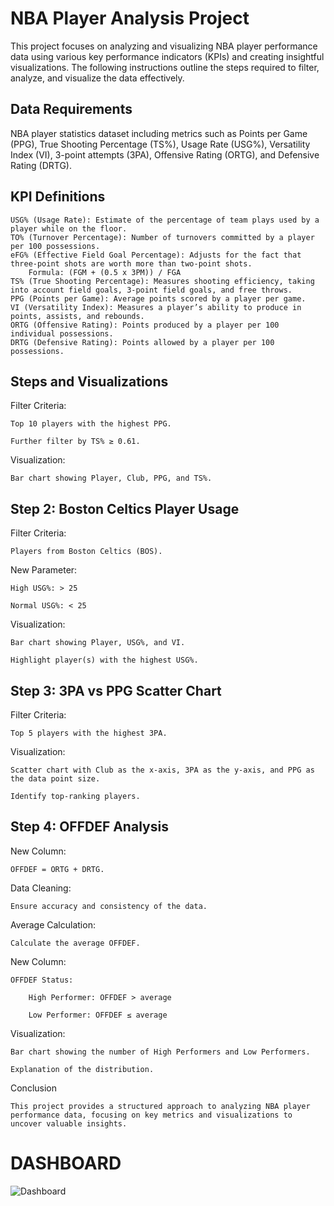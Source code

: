 # NBA Player Analysis Project
   This project focuses on analyzing and visualizing NBA player performance data using various key performance indicators (KPIs) and creating insightful visualizations. The following instructions outline the steps required to filter, analyze, and visualize the data effectively.

## Data Requirements
   NBA player statistics dataset including metrics such as Points per Game (PPG), True Shooting Percentage (TS%), Usage Rate (USG%), Versatility Index (VI), 3-point attempts (3PA),   Offensive Rating (ORTG), and Defensive Rating (DRTG).
## KPI Definitions
    USG% (Usage Rate): Estimate of the percentage of team plays used by a player while on the floor.
    TO% (Turnover Percentage): Number of turnovers committed by a player per 100 possessions.
    eFG% (Effective Field Goal Percentage): Adjusts for the fact that three-point shots are worth more than two-point shots.
        Formula: (FGM + (0.5 x 3PM)) / FGA
    TS% (True Shooting Percentage): Measures shooting efficiency, taking into account field goals, 3-point field goals, and free throws.
    PPG (Points per Game): Average points scored by a player per game.
    VI (Versatility Index): Measures a player’s ability to produce in points, assists, and rebounds.
    ORTG (Offensive Rating): Points produced by a player per 100 individual possessions.
    DRTG (Defensive Rating): Points allowed by a player per 100 possessions.
## Steps and Visualizations
Filter Criteria:

    Top 10 players with the highest PPG.

    Further filter by TS% ≥ 0.61.

Visualization:

    Bar chart showing Player, Club, PPG, and TS%.

## Step 2: Boston Celtics Player Usage
Filter Criteria:

    Players from Boston Celtics (BOS).

New Parameter:

    High USG%: > 25

    Normal USG%: < 25

Visualization:

    Bar chart showing Player, USG%, and VI.

    Highlight player(s) with the highest USG%.

## Step 3: 3PA vs PPG Scatter Chart
Filter Criteria:

    Top 5 players with the highest 3PA.

Visualization:

    Scatter chart with Club as the x-axis, 3PA as the y-axis, and PPG as the data point size.

    Identify top-ranking players.

## Step 4: OFFDEF Analysis
New Column:

    OFFDEF = ORTG + DRTG.

Data Cleaning:

    Ensure accuracy and consistency of the data.

Average Calculation:

    Calculate the average OFFDEF.

New Column:

    OFFDEF Status:

        High Performer: OFFDEF > average

        Low Performer: OFFDEF ≤ average

Visualization:

    Bar chart showing the number of High Performers and Low Performers.

    Explanation of the distribution.

Conclusion

    This project provides a structured approach to analyzing NBA player performance data, focusing on key metrics and visualizations to uncover valuable insights.

# DASHBOARD

![Dashboard](https://github.com/user-attachments/assets/8db59cb2-edd4-4c9c-96bc-cc764b6f371a)



